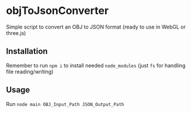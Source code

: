 # objToJsonConverter
Simple script to convert an OBJ to JSON format (ready to use in WebGL or three.js)

## Installation
Remember to run `npm i` to install needed `node_modules` (just `fs` for handling file reading/writing)

## Usage
Run `node main OBJ_Input_Path JSON_Output_Path`
